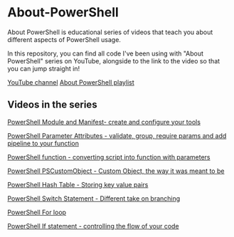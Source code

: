 # About-PowerShell

About PowerShell is educational series of videos that teach you about different aspects of PowerShell usage.

In this repository, you can find all code I've been using with "About PowerShell" series on YouTube, alongside to the link to the video so that you can jump straight in!

[YouTube channel](https://www.youtube.com/c/KamilProcyszyn)
[About PowerShell playlist](https://www.youtube.com/playlist?list=PL-esmhgrps8Zv9bAHesStPRQ1AiUL1wY3)

## Videos in the series

[PowerShell Module and Manifest- create and configure your tools](https://youtu.be/xPQq0ui8j78)

[PowerShell Parameter Attributes - validate, group, require params and add pipeline to your function](https://youtu.be/hJIAK3qjlZQ)

[PowerShell function - converting script into function with parameters](https://youtu.be/VGzEbEUfZCU)

[PowerShell PSCustomObject - Custom Object, the way it was meant to be](https://youtu.be/DAVGyCytsqM)

[PowerShell Hash Table - Storing key value pairs](https://youtu.be/oti2l8EmAT8)

[PowerShell Switch Statement - Different take on branching](https://youtu.be/EqJ0lBO1rM4)

[PowerShell For loop](https://youtu.be/YQnBVn-9SN0)

[PowerShell If statement - controlling the flow of your code](https://youtu.be/j8Ubwv8ApdU)
